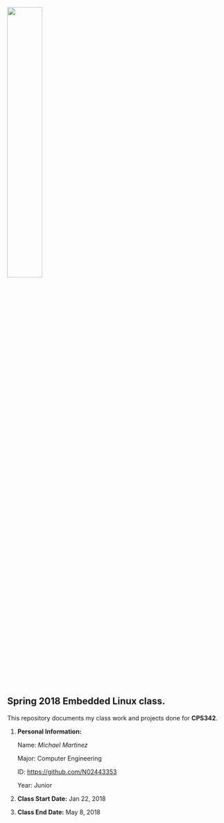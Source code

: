 <img src="https://www.newpaltz.edu/media/identity/logos/newpaltzlogo.jpg" width="40%">  

**Spring 2018 Embedded Linux class.**
------------------------------------------------

This repository documents my class work and projects done for **CPS342**.

  1. **Personal Information:**
  
     Name: *Michael Martinez*
     
     Major: Computer Engineering
     
     ID: https://github.com/N02443353
     
     Year: Junior
     
  2. **Class Start Date:** Jan 22, 2018
  3. **Class End Date:** May 8, 2018
